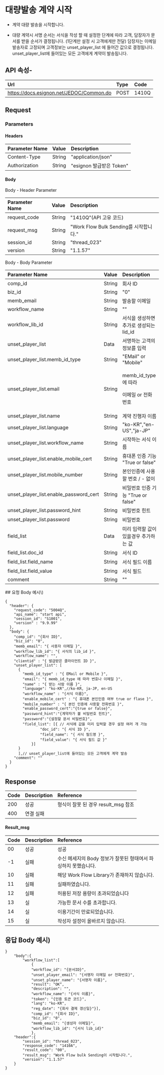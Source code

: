 # 대량발송 계약 시작

* 계약 대량 발송을 시작합니다.

* 대량 계약시 서명 순서는 서식을 작성 할 때 설정한 단계에 따라 고객, 담장자가 문서를 받을 순서가 결정됩니다. \(1단계만 설정 시 고객에게만 전달\) 담장자는 이메일 발송자로 고정되며 고객정보는 unset\_player\_list 에 들어간 값으로 결정됩니다. unset\_player\_list에 들어있는 모든 고객에게 계약이 발송됩니다.

## API 속성-

| Url | Type | **Code** |
| :--- | :--- | :--- |
| https://docs.esignon.net/JEDOC/Common.do | POST | 1410Q |

## Request

### Parameters

####  Headers

| **Parameter Name**                         | **Value**                                                 | **Description** |
| :--- | :--- | :--- |
| Content-Type | String | "application/json" |
| Authorization | String | "esignon 발급받은 Token" |

####   Body 

  Body - Header Parameter

| **Parameter Name**                         | **Value**                                                 | **Description** |
| :--- | :--- | :--- |
| request\_code | String | "1410Q"\(API 고유 코드\) |
| request\_msg | String | "Work Flow Bulk Sending를 시작합니다." |
| session\_id | String | "thread\_023" |
| version | String | "1.1.57" |

  Body - Body Parameter

<table>
  <thead>
    <tr>
      <th style="text-align:left"><b>Parameter Name</b>
      </th>
      <th style="text-align:left"><b>Value</b>
      </th>
      <th style="text-align:left"><b>Description</b>
      </th>
    </tr>
  </thead>
  <tbody>
    <tr>
      <td style="text-align:left">comp_id</td>
      <td style="text-align:left">String</td>
      <td style="text-align:left">&#xD68C;&#xC0AC; ID</td>
    </tr>
    <tr>
      <td style="text-align:left">biz_id</td>
      <td style="text-align:left">String</td>
      <td style="text-align:left">&quot;0&quot;</td>
    </tr>
    <tr>
      <td style="text-align:left">memb_email</td>
      <td style="text-align:left">String</td>
      <td style="text-align:left">&#xBC1C;&#xC1A1;&#xD560; &#xC774;&#xBA54;&#xC77C;</td>
    </tr>
    <tr>
      <td style="text-align:left">workflow_name</td>
      <td style="text-align:left">String</td>
      <td style="text-align:left">&quot;&quot;</td>
    </tr>
    <tr>
      <td style="text-align:left">workflow_lib_id</td>
      <td style="text-align:left">String</td>
      <td style="text-align:left">&#xC11C;&#xC2DD;&#xC744; &#xC0DD;&#xC131;&#xD558;&#xBA74; &#xCD94;&#xAC00;&#xB85C;
        &#xC0DD;&#xC131;&#xB418;&#xB294; lid_id</td>
    </tr>
    <tr>
      <td style="text-align:left">unset_player_list</td>
      <td style="text-align:left">Data</td>
      <td style="text-align:left">&#xC11C;&#xBA85;&#xD558;&#xB294; &#xACE0;&#xAC1D;&#xC758; &#xC815;&#xBCF4;&#xB97C;
        &#xC785;&#xB825;</td>
    </tr>
    <tr>
      <td style="text-align:left">unset_player_list.memb_id_type</td>
      <td style="text-align:left">String</td>
      <td style="text-align:left">&quot;EMail&quot; or &quot;Mobile&quot;</td>
    </tr>
    <tr>
      <td style="text-align:left">unset_player_list.email</td>
      <td style="text-align:left">String</td>
      <td style="text-align:left">
        <p>memb_id_type &#xC5D0; &#xB530;&#xB77C;</p>
        <p>&#xC774;&#xBA54;&#xC77C; or &#xC804;&#xD654;&#xBC88;&#xD638;</p>
      </td>
    </tr>
    <tr>
      <td style="text-align:left">unset_player_list.name</td>
      <td style="text-align:left">String</td>
      <td style="text-align:left">&#xACC4;&#xC57D; &#xC9C4;&#xD589;&#xC790; &#xC774;&#xB984;</td>
    </tr>
    <tr>
      <td style="text-align:left">unset_player_list.language</td>
      <td style="text-align:left">String</td>
      <td style="text-align:left">&quot;ko-KR&quot;,&quot;en-US&quot;,&quot;ja-JP&quot;</td>
    </tr>
    <tr>
      <td style="text-align:left">unset_player_list.workflow_name</td>
      <td style="text-align:left">String</td>
      <td style="text-align:left">&#xC2DC;&#xC791;&#xD558;&#xB294; &#xC11C;&#xC2DD; &#xC774;&#xB984;</td>
    </tr>
    <tr>
      <td style="text-align:left">unset_player_list.enable_mobile_cert</td>
      <td style="text-align:left">String</td>
      <td style="text-align:left">&#xD734;&#xB300;&#xD3F0; &#xC778;&#xC99D; &#xAE30;&#xB2A5; &quot;True
        or false&quot;</td>
    </tr>
    <tr>
      <td style="text-align:left">unset_player_list.mobile_number</td>
      <td style="text-align:left">String</td>
      <td style="text-align:left">&#xBCF8;&#xC778;&#xC778;&#xC99D;&#xC5D0; &#xC0AC;&#xC6A9;&#xD560; &#xBC88;&#xD638;
        / - &#xC5C6;&#xC774;</td>
    </tr>
    <tr>
      <td style="text-align:left">unset_player_list.enable_password_cert</td>
      <td style="text-align:left">String</td>
      <td style="text-align:left">&#xBE44;&#xBC00;&#xBC88;&#xD638; &#xC778;&#xC99D; &#xAE30;&#xB2A5; &quot;True
        or false&quot;</td>
    </tr>
    <tr>
      <td style="text-align:left">unset_player_list.password_hint</td>
      <td style="text-align:left">String</td>
      <td style="text-align:left">&#xBE44;&#xBC00;&#xBC88;&#xD638; &#xD78C;&#xD2B8;</td>
    </tr>
    <tr>
      <td style="text-align:left">unset_player_list.password</td>
      <td style="text-align:left">String</td>
      <td style="text-align:left">&#xBE44;&#xBC00;&#xBC88;&#xD638;</td>
    </tr>
    <tr>
      <td style="text-align:left">field_list</td>
      <td style="text-align:left">Data</td>
      <td style="text-align:left">&#xBBF8;&#xB9AC; &#xC785;&#xB825;&#xD560; &#xAC12;&#xC774; &#xC788;&#xC744;&#xACBD;&#xC6B0;
        &#xCD94;&#xAC00;&#xD558;&#xB294; &#xAC12;</td>
    </tr>
    <tr>
      <td style="text-align:left">field_list.doc_id</td>
      <td style="text-align:left">String</td>
      <td style="text-align:left">&#xC11C;&#xC2DD; ID</td>
    </tr>
    <tr>
      <td style="text-align:left">field_list.field_name</td>
      <td style="text-align:left">String</td>
      <td style="text-align:left">&#xC11C;&#xC2DD; &#xD544;&#xB4DC; &#xC774;&#xB984;</td>
    </tr>
    <tr>
      <td style="text-align:left">field_list.field_value</td>
      <td style="text-align:left">String</td>
      <td style="text-align:left">&#xC11C;&#xC2DD; &#xD544;&#xB4DC;</td>
    </tr>
    <tr>
      <td style="text-align:left">comment</td>
      <td style="text-align:left">String</td>
      <td style="text-align:left">&quot;&quot;</td>
    </tr>
  </tbody>
</table>## 요청 Body 예시\)

```text
{
  "header": {
    "request_code": "5004Q",
    "api_name": "start api",
    "session_id": "S1001",
    "version" : "9.9.99"
  },
  "body": {
    "comp_id": "{회사 ID}",
    "biz_id": "0",
    "memb_email": "{ 사용자 이메일 }",
    "workflow_lib_id": "{ 서식의 lib_id }",
    "workflow_name": "",
    "clientid" : "{ 발급받은 클라이언트 ID }",
    "unset_player_list": [
      {
        "memb_id_type" : "{ EMail or Mobile }",
        "email": "{ memb_id_type 에 따라 번호나 이메일 }",
        "name" : "{ 받는 사람 이름 }",
        "language": "ko-KR",//ko-KR, ja-JP, en-US
        "workflow_name" : "{서식 이름}",
        "enable_mobile_cert" : "{ 휴대폰 본인인증 여부 true or flase }",
        "mobile_number" : "{ 본인 인증에 사용할 전화번호 }",
        "enable_password_cert":"{true or false}",
      	"password_hint":"{계약자가 볼 비밀번호 힌트}",  		
      	"password":"{설정할 문서 비밀번호}",
        "field_list": [{ // 서식에 값을 미리 입력할 경우 설정 여러 개 가능
				"doc_id": "{ 서식 ID }",
				"field_name": "{ 서식 필드명 }",
				"field_value": "{ 서식 필드 값 }"
			}]
      }
      ],// unset_player_list에 들어있는 모든 고객에게 계약 발송
    "comment": ""
  }
}

```

## Response

| Code | **Description** | **Reference** |
| :--- | :--- | :--- |
| 200 | 성공 | 형식이 잘못 된 경우 result\_msg 참조 |
| 400 | 연결 실패  |  |

#### Result\_msg

| Code | **Description** | **Reference** |
| :--- | :--- | :--- |
| 00 | 성공 | 성공 |
| -1 | 실패 | 수신 메세지의 Body 정보가 잘못된 형태여서 파싱하지 못했습니다. |
| 10 | 실패 | 해당 Work Flow Library가 존재하지 않습니다. |
| 11 | 실패 | 실패하였습니다. |
| 12 | 실패 | 허용된 저장 용량이 초과되었습니다 |
| 13 | 실 | 가능한 문서 수를 초과합니다. |
| 14 | 실 | 이용기간이 만료되었습니다. |
| 15 | 실 | 작성자 설정이 올바르지 않습니다. |

## 응답 Body 예시\)

```text
}
	"body":{
		"workflow_list":[
			{
			"workflow_id": "{문서ID}",
			"unset_player_email": "{서명자 이메일 or 전화번호}",
			"unset_player_name": "{서명자 이름}",
			"result": "OK",
			"description": "",
			"workflow_name": "{서식 이름}",
			"token": "{인증 토큰 코드}",
			"lang": "ko-KR",
			"reg_date": "{회사 결제 갱신일}"}],
			"comp_id": "{회사 ID}",
			"biz_id": "0",
			"memb_email": "{생성자 이메일}",
			"workflow_lib_id": "{서식 lib_id}"
			},
	"header":{
		"session_id": "thread_023",
		"response_code": "1410A",
		"result_code": "00",
		"result_msg": "Work Flow bulk Sending이 시작됩니다.",
		"version": "1.1.57"
	}
}
```

